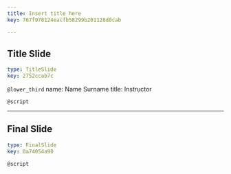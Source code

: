 ```yaml
---
title: Insert title here
key: 767f978124eacfb58299b201128d0cab

---
```

## Title Slide

```yaml
type: TitleSlide
key: 2752ccab7c
```





`@lower_third`
name: Name Surname
title: Instructor

`@script`




---
## Final Slide

```yaml
type: FinalSlide
key: 0a74054a90
```






`@script`



